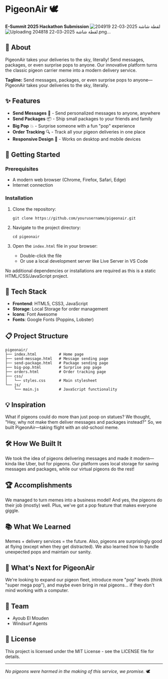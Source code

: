 # PigeonAir 🕊️

**E-Summit 2025 Hackathon Submission**
![لقطة شاشة 2025-03-22 204919](https://github.com/user-attachments/assets/8402a5f2-fbca-4000-8166-4a9f54272be9)
![Uploading لقطة شاشة 2025-03-22 204818.png…]()


## 📜 About

PigeonAir takes your deliveries to the sky, literally! Send messages, packages, or even surprise pops to anyone. Our innovative platform turns the classic pigeon carrier meme into a modern delivery service.

**Tagline:** Send messages, packages, or even surprise pops to anyone—PigeonAir takes your deliveries to the sky, literally.

## ✨ Features

- **Send Messages** 📩 - Send personalized messages to anyone, anywhere
- **Send Packages** 📦 - Ship small packages to your friends and family
- **Big Pop** 💥 - Surprise someone with a fun "pop" experience
- **Order Tracking** 🔍 - Track all your pigeon deliveries in one place
- **Responsive Design** 📱 - Works on desktop and mobile devices

## 🚀 Getting Started

### Prerequisites

- A modern web browser (Chrome, Firefox, Safari, Edge)
- Internet connection

### Installation

1. Clone the repository:
   ```
   git clone https://github.com/yourusername/pigeonair.git
   ```

2. Navigate to the project directory:
   ```
   cd pigeonair
   ```

3. Open the `index.html` file in your browser:
   - Double-click the file
   - Or use a local development server like Live Server in VS Code

No additional dependencies or installations are required as this is a static HTML/CSS/JavaScript project.

## 🧰 Tech Stack

- **Frontend**: HTML5, CSS3, JavaScript
- **Storage**: Local Storage for order management
- **Icons**: Font Awesome
- **Fonts**: Google Fonts (Poppins, Lobster)

## 📋 Project Structure

```
pigeonair/
├── index.html          # Home page
├── send-message.html   # Message sending page
├── send-package.html   # Package sending page
├── big-pop.html        # Surprise pop page
├── orders.html         # Order tracking page
├── css/
│   └── styles.css      # Main stylesheet
└── js/
    └── main.js         # JavaScript functionality
```

## 💡 Inspiration

What if pigeons could do more than just poop on statues? We thought, "Hey, why not make them deliver messages and packages instead?" So, we built PigeonAir—taking flight with an old-school meme.

## 🛠️ How We Built It

We took the idea of pigeons delivering messages and made it modern—kinda like Uber, but for pigeons. Our platform uses local storage for saving messages and packages, while our virtual pigeons do the rest!

## 🏆 Accomplishments

We managed to turn memes into a business model! And yes, the pigeons do their job (mostly) well. Plus, we've got a pop feature that makes everyone giggle.

## 📚 What We Learned

Memes + delivery services = the future. Also, pigeons are surprisingly good at flying (except when they get distracted). We also learned how to handle unexpected pops and maintain our sanity.

## 🔮 What's Next for PigeonAir

We're looking to expand our pigeon fleet, introduce more "pop" levels (think "super mega pop"), and maybe even bring in real pigeons... if they don't mind working with a computer.

## 👥 Team

- Ayoub El Mouden
- Windsurf Agents

## 📄 License

This project is licensed under the MIT License - see the LICENSE file for details.

---

*No pigeons were harmed in the making of this service, we promise.* 🕊️
